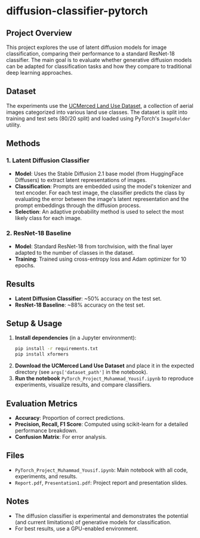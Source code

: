 # diffusion-classifier-pytorch

## Project Overview

This project explores the use of latent diffusion models for image classification, comparing their performance to a standard ResNet-18 classifier. The main goal is to evaluate whether generative diffusion models can be adapted for classification tasks and how they compare to traditional deep learning approaches.

## Dataset

The experiments use the [UCMerced Land Use Dataset](https://weegee.vision.ucmerced.edu/datasets/landuse.html), a collection of aerial images categorized into various land use classes. The dataset is split into training and test sets (80/20 split) and loaded using PyTorch's `ImageFolder` utility.

## Methods

### 1. Latent Diffusion Classifier
- **Model**: Uses the Stable Diffusion 2.1 base model (from HuggingFace Diffusers) to extract latent representations of images.
- **Classification**: Prompts are embedded using the model's tokenizer and text encoder. For each test image, the classifier predicts the class by evaluating the error between the image's latent representation and the prompt embeddings through the diffusion process.
- **Selection**: An adaptive probability method is used to select the most likely class for each image.

### 2. ResNet-18 Baseline
- **Model**: Standard ResNet-18 from torchvision, with the final layer adapted to the number of classes in the dataset.
- **Training**: Trained using cross-entropy loss and Adam optimizer for 10 epochs.

## Results

- **Latent Diffusion Classifier**: ~50% accuracy on the test set.
- **ResNet-18 Baseline**: ~88% accuracy on the test set.

## Setup & Usage

1. **Install dependencies** (in a Jupyter environment):
   ```bash
   pip install -r requirements.txt
   pip install xformers
   ```
2. **Download the UCMerced Land Use Dataset** and place it in the expected directory (see `args['dataset_path']` in the notebook).
3. **Run the notebook** `PyTorch_Project_Muhammad_Yousif.ipynb` to reproduce experiments, visualize results, and compare classifiers.

## Evaluation Metrics

- **Accuracy**: Proportion of correct predictions.
- **Precision, Recall, F1 Score**: Computed using scikit-learn for a detailed performance breakdown.
- **Confusion Matrix**: For error analysis.

## Files
- `PyTorch_Project_Muhammad_Yousif.ipynb`: Main notebook with all code, experiments, and results.
- `Report.pdf`, `Presentation1.pdf`: Project report and presentation slides.

## Notes
- The diffusion classifier is experimental and demonstrates the potential (and current limitations) of generative models for classification.
- For best results, use a GPU-enabled environment.